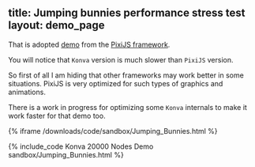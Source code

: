 title: Jumping bunnies performance stress test
layout: demo_page
---

That is adopted [demo](https://www.goodboydigital.com/pixijs/bunnymark/) from the [PixiJS framework](https://www.pixijs.com/).

You will notice that `Konva` version is much slower than `PixiJS` version.

So first of all I am hiding that other frameworks may work better in some situations. PixiJS is very optimized for such types of graphics and animations.

There is a work in progress for optimizing some `Konva` internals to make it work faster for that demo too.

{% iframe /downloads/code/sandbox/Jumping_Bunnies.html %}

{% include_code Konva 20000 Nodes Demo sandbox/Jumping_Bunnies.html %}
